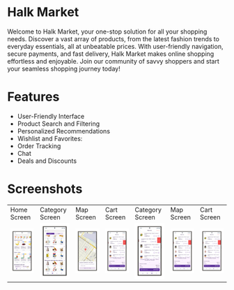 #  Halk Market
Welcome to Halk Market, your one-stop solution for all your shopping needs. Discover a vast array of products, from the latest fashion trends to everyday essentials, all at unbeatable prices. With user-friendly navigation, secure payments, and fast delivery, Halk Market makes online shopping effortless and enjoyable. Join our community of savvy shoppers and start your seamless shopping journey today!

# Features
  * User-Friendly Interface
  * Product Search and Filtering
  * Personalized Recommendations
  * Wishlist and Favorites:
  * Order Tracking
  * Chat
  * Deals and Discounts

# Screenshots


<table>
  <tr>
    <td>Home Screen</td>
    <td>Category Screen</td>
    <td>Map Screen</td>
    <td>Cart Screen</td>
    <td>Category Screen</td>
    <td>Map Screen</td>
    <td>Cart Screen</td>
  </tr>
  <tr>
    <td><img src="https://github.com/GulshirinAved/halkMarket_ecommerce/blob/main/screenshots/home.png?raw=true" alt="Home Screenshot" width="200"></td>
    <td><img src="https://github.com/GulshirinAved/halkMarket_ecommerce/blob/main/screenshots/category.png?raw=true" alt="Category Screenshot" width="200"></td>
    <td><img src="https://github.com/GulshirinAved/halkMarket_ecommerce/blob/main/screenshots/map.png?raw=true" alt="Map Screenshot" width="200"></td>
    <td><img src="https://github.com/GulshirinAved/halkMarket_ecommerce/blob/main/screenshots/cart.png?raw=true" alt="Cart Screenshot" width="200"></td>
    <td><img src="https://github.com/GulshirinAved/halkMarket_ecommerce/blob/main/screenshots/cart.png?raw=true" alt="Category Screenshot" width="200"></td>
    <td><img src="https://github.com/GulshirinAved/halkMarket_ecommerce/blob/main/screenshots/cart.png?raw=true" alt="Map Screenshot" width="200"></td>
    <td><img src="https://github.com/GulshirinAved/halkMarket_ecommerce/blob/main/screenshots/cart.png?raw=true" alt="Cart Screenshot" width="200"></td>
  </tr>
</table>
